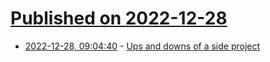 # [Published on 2022-12-28](index.md)

* [2022-12-28, 09:04:40](https://news.ycombinator.com/item?id=34159022) - [Ups and downs of a side project](https://jereze.com/blog/4-year-side-project/)
